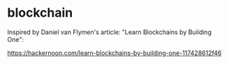 # blockchain

Inspired by Daniel van Flymen's article: "Learn Blockchains by Building One":  <br />

https://hackernoon.com/learn-blockchains-by-building-one-117428612f46

